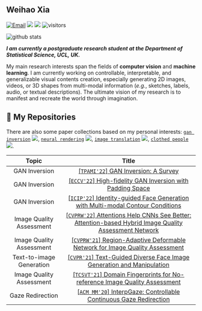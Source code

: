 ## Weihao Xia  

<!-- _**[[Homepage](https://xiaweihao.com)] [[Google Scholar](https://scholar.google.com.hk/citations?hl=zh-CN&user=Egqp5AMAAAAJ)]**_ -->

[![Email](https://img.shields.io/badge/-xiawh3@outlook.com-green?style=flat-square&labelColor=grey&logo=Gmail&logoColor=white&link=mailto:xiawh3@outlook.com)](xiawh3@outlook.com)
[![](https://img.shields.io/badge/website-ff69b4?&style=flat-square&logo=googlechrome&logoColor=white)](https://xiaweihao.com/)
[![](https://img.shields.io/badge/google%20scholar-%234285F4.svg?&style=flat-square&logo=google-scholar&logoColor=white)](https://scholar.google.com.hk/citations?hl=en&user=Egqp5AMAAAAJ)
![visitors](https://visitor-badge.glitch.me/badge?style=flat-square&page_id=weihaox) 

![github stats](https://github-readme-stats.vercel.app/api?username=weihaox&show_icons=true&theme=default&hide=issues&count_private=true)

_**I am currently a postgraduate research student at the Department of Statistical Science, UCL, UK.**_

My main research interests span the fields of **computer vision** and **machine learning**. I am currently working on controllable, interpretable, and generalizable visual contents creation, especially generating 2D images, videos, or 3D shapes from multi-modal information (*e.g.*, sketches, labels, audio, or textual descriptions). The ultimate vision of my research is to manifest and recreate the world through imagination.

## 🌱 **My Repositories**

There are also some paper collections based on my personal interests: 
[`gan inversion`](https://github.com/weihaox/awesome-gan-inversion)
![](https://badgen.net/github/stars/weihaox/awesome-gan-inversion?color=ff595e), 
[`neural rendering`](https://github.com/weihaox/awesome-neural-rendering)
![](https://badgen.net/github/stars/weihaox/awesome-neural-rendering?color=8ac926), 
[`image translation`](https://github.com/weihaox/awesome-image-translation) 
![](https://badgen.net/github/stars/weihaox/awesome-image-translation?color=f79256), 
[`clothed people`](https://github.com/weihaox/awesome-clothed-human)
![](https://badgen.net/github/stars/weihaox/awesome-clothed-human?color=0496ff).
<!-- [`gan inversion`](https://github.com/weihaox/awesome-gan-inversion)
![](https://img.shields.io/github/stars/weihaox/awesome-gan-inversion?style=social),
[`neural rendering`](https://github.com/weihaox/awesome-neural-rendering)
![](https://img.shields.io/github/stars/weihaox/awesome-neural-rendering?style=social),
[`image translation`](https://github.com/weihaox/awesome-image-translation)
![](https://img.shields.io/github/stars/weihaox/awesome-image-translation?style=social),
[`clothed people`](https://github.com/weihaox/awesome-clothed-human)
![](https://img.shields.io/github/stars/weihaox/awesome-clothed-human?style=social). -->

| Topic         | Title         |
| :-------------: |:-------------:| 
| GAN Inversion | [[`TPAMI'22`] GAN Inversion: A Survey](https://github.com/weihaox/awesome-gan-inversion) | 
| GAN Inversion | [[`ECCV'22`] High-fidelity GAN Inversion with Padding Space](https://github.com/EzioBy/padinv) | 
| GAN Inversion | [[`ICIP'22`] Identity-guided Face Generation with Multi-modal Contour Conditions](https://github.com/IIGROUP/IDE) | 
| Image Quality Assessment | [[`CVPRW'22`] Attentions Help CNNs See Better: Attention-based Hybrid Image Quality Assessment Network](https://github.com/IIGROUP/AHIQ) | 
| Image Quality Assessment | [[`CVPRW'21`] Region-Adaptive Deformable Network for Image Quality Assessment](https://github.com/IIGROUP/RADN) | 
| Text-to-image Generation | [[`CVPR'21`] Text-Guided Diverse Face Image Generation and Manipulation](https://github.com/IIGROUP/TediGAN) | 
| Image Quality Assessment | [[`TCSVT'21`] Domain Fingerprints for No-reference Image Quality Assessment](https://doi.org/10.1109/TCSVT.2020.3002662)| 
| Gaze Redirection | [[`ACM MM'20`] InterpGaze: Controllable Continuous Gaze Redirection](https://github.com/IIGROUP/InterpGaze) | 
